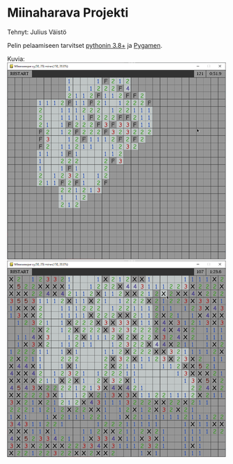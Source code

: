 # Miinaharava Projekti
Tehnyt: Julius Väistö

Pelin pelaamiseen tarvitset [pythonin 3.8+](https://www.python.org/downloads/) ja [Pygamen](https://www.pygame.org/wiki/GettingStarted).

Kuvia:
![](Images/pythonw_2020-05-08_11-18-08.png)
![](Images/pythonw_2020-05-08_11-18-53.png)

